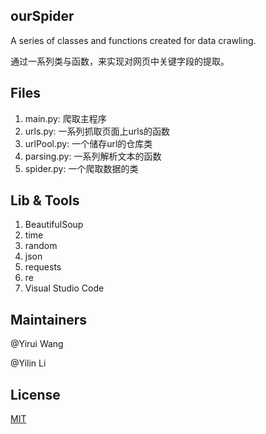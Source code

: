 ## ourSpider
A series of classes and functions created for data crawling.

通过一系列类与函数，来实现对网页中关键字段的提取。

## Files
1. main.py: 爬取主程序
2. urls.py: 一系列抓取页面上urls的函数
3. urlPool.py: 一个储存url的仓库类
4. parsing.py: 一系列解析文本的函数
5. spider.py: 一个爬取数据的类

## Lib & Tools
1. BeautifulSoup  
2. time
3. random
4. json
5. requests
6. re
7. Visual Studio Code

## Maintainers
@Yirui Wang

@Yilin Li

## License
[MIT](https://github.com/Pickerup-Yirui/ourSpider/blob/master/LICENSE)
